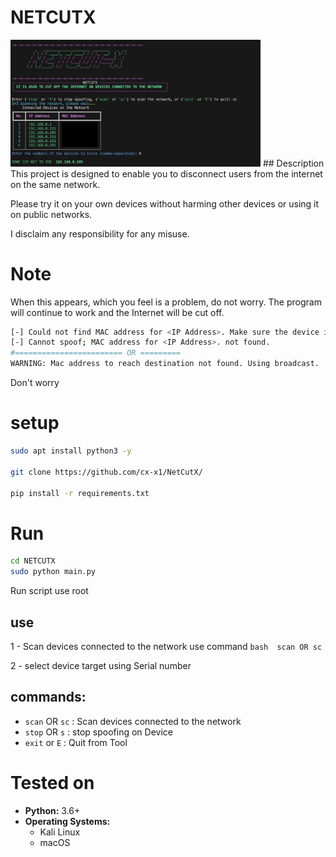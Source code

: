 # NETCUTX
<img src="image.png" alt="NETCUTX Banner" width="400"/>
## Description
This project is designed to enable you to disconnect users from the internet on the same network.

Please try it on your own devices without harming other devices or using it on public networks.

I disclaim any responsibility for any misuse.

# Note
When this appears, which you feel is a problem, do not worry. The program will continue to work and the Internet will be cut off.
```bash
[-] Could not find MAC address for <IP Address>. Make sure the device is connected to the network.
[-] Cannot spoof; MAC address for <IP Address>. not found.
#======================== OR =========
WARNING: Mac address to reach destination not found. Using broadcast.
```
Don't worry


# setup
```bash
sudo apt install python3 -y

git clone https://github.com/cx-x1/NetCutX/

pip install -r requirements.txt

```
# Run

```bash
cd NETCUTX
sudo python main.py
```
Run script use root
## use

1 - Scan devices connected to the network
use command ```bash 
scan OR sc```

2 - select device target using Serial number


## commands:

- `scan` OR `sc` : Scan devices connected to the network
- `stop` OR `s` : stop spoofing on Device
- `exit` or `E` : Quit from Tool
  
# Tested on

- **Python:** 3.6+
- **Operating Systems:**
  - Kali Linux
  - macOS

